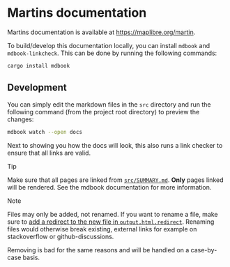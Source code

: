 # Martins documentation

Martins documentation is available at <https://maplibre.org/martin>.

To build/develop this documentation locally, you can install `mdbook` and `mdbook-linkcheck`.
This can be done by running the following commands:

```bash
cargo install mdbook
```

## Development

You can simply edit the markdown files in the `src` directory and run the following command (from the project root directory) to preview the changes:

```bash
mdbook watch --open docs
```

Next to showing you how the docs will look, this also runs a link checker to ensure that all links are valid.

> [!TIP]
> Make sure that all pages are linked from [`src/SUMMARY.md`](src/SUMMARY.md).
> **Only** pages linked will be rendered.
> See the mdbook documentation for more information.

> [!NOTE]
> Files may only be added, not renamed.
> If you want to rename a file, make sure to [add a redirect to the new file in `output.html.redirect`](https://rust-lang.github.io/mdBook/format/configuration/renderers.html#outputhtmlredirect).
> Renaming files would otherwise break existing, external links for example on stackoverflow or github-discussions.
>
> Removing is bad for the same reasons and will be handled on a case-by-case basis.
